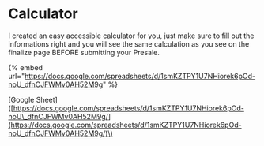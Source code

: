 # Calculator

I created an easy accessible calculator for you, just make sure to fill out the informations right and you will see the same calculation as you see on the finalize page BEFORE submitting your Presale.


{% embed url="https://docs.google.com/spreadsheets/d/1smKZTPY1U7NHiorek6pOd-noU_dfnCJFWMv0AH52M9g" %}

\[Google Sheet\] \([https://docs.google.com/spreadsheets/d/1smKZTPY1U7NHiorek6pOd-noU\_dfnCJFWMv0AH52M9g/](https://docs.google.com/spreadsheets/d/1smKZTPY1U7NHiorek6pOd-noU_dfnCJFWMv0AH52M9g/)\)

